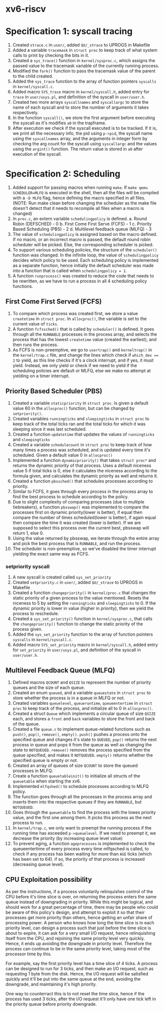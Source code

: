 # xv6-riscv

# Specification 1: syscall tracing
1. Created `strace.c` in `user/`, added `$U/_strace` to UPROGS in Makefile
2. Added a variable `tracemask` in `struct proc` to keep track of what system calls to print by checking the bits in it.
3. Created a `sys_trace()` function in `kernel/sysproc.c`, which assigns the passed value to the tracemask variable of the currently running process.
4. Modified the `fork()` function to pass the tracemask value of the parent to the child created.
5. Added the `sys_trace` function to the array of function pointers `syscalls` in `kernel/syscall.c`.
6. Added macro `SYS_trace` macro in `kernel/syscall.h`, added entry for `trace` in `user/usys.pl`, and definition of the syscall in `user/user.h`.
6. Created two more arrays `syscallnames` and `syscallargc` to store the name of each syscall and to store the number of arguments it takes respectively.
7. In the function `syscall()`, we store the first argument before executing the syscall as it's modifies `a0` in the trapframe.
8. After execution we check if the syscall executed is to be tracked. If it is, we print all the necessary info, the pid using `p->pid`, the syscall name using the `syscallnames` array, and the arguments in integer form by checking the arg count for the syscall using `syscallargc` and the values using the `argint()` function. The return value is stored in `a0` after execution of the syscall.

# Specification 2: Scheduling
1. Added support for passing macros when running `make`. If `make qemu SCHEDULER=MLFQ` is executed in the shell, then all the files will be compiled with a `-D MLFQ` flag, hence defining the macro specified in all files. (NOTE: Run make clean before changing the scheduler as the make file doesn't detect that it needs to recompile all files when a macro is changed)
2. In `proc.c`, an extern variable `schedulingpolicy` is defined. 
    a. Round Robin (DEFSCHED) - 0
    b. First Come First Serve (FCFS) - 1
    c. Priority Based Scheduling (PBS) - 2
    d. Multilevel feedback queue (MLFQ) - 3
3. The value of `schedulingpolicy` is assigned based on the macro defined. If no macro, or an incorrect macro is passed, the default round robin scheduler will be picked. Else, the corresponding scheduler is picked.
4. To support various scheduling policies, the structure of the `scheduler()` function was changed. In the infinite loop, the value of `schedulingpolicy` decides which policy to be used. Each scheduling policy is implemented as a separate function, hence initially the default scheduler was made into a function that is called when `schedulingpolicy = 1`.
5. A function `runprocess()` was created to reduce the code that needs to be rewritten, as we have to run a process in all 4 scheduling policy functions.
## First Come First Served (FCFS)
1. To compare which process was created first, we store a value `createtime` in `struct proc`. In `allocproc()`, the variable is set to the current value of `ticks`.
2. A function `fcfssched()` that is called by `scheduler()` is defined. It goes through all the `RUNNABLE` processes in the process array, and selects the process that has the lowest `createtime` value (created the earliest), and then runs the process.
3. As FCFS is non-preemptive, we go to `usertrap()` and `kerneltrap()` in the `kernel/trap.c` file, and change the lines which check if `which_dev == 2` to yield, as this line checks if it's a clock interrupt, and if yes, it must yield. Instead, we only yield or check if we need to yield if the scheduling policies are default or MLFQ, else we make no attempt at yielding on a timer interrupt. 

## Priority Based Scheduler (PBS)
1. Created a variable `staticpriority` in `struct proc`. Is given a default value 60 in the `allocproc()` function, but can be changed by `setpriority()`.
2. Created variables `runningticks` and `sleepingticks` in `struct proc` to keep track of the total ticks ran and the total ticks for which it was sleeping since it was last scheduled.
3. Created a function `updatetime` that updates the values of `runningticks` and `sleepingticks`
4. Created a variable `schedulecount` in `struct proc` to keep track of how many times a process was scheduled, and is updated every time it's scheduled. Given a default value 0 in `allocproc()`
5. Implemented a function `dynamicpriority()` that takes `struct proc*` and returns the dynamic priority of that process. Uses a default niceness value 5 if total ticks is 0, else it calculates the niceness according to the formula given, and calculates the dynamic priority as well and returns it.
6. Created a function `pbssched()` that schedules processes according to priority.
7. Similar to FCFS, it goes through every process in the process array to find the best process to schedule according to the policy.
8. Due to slight complexity of comparing processes (due to multiple tiebreakers), a function `pbsswap()` was implemented to compare the processes first on dynamic priority(lower is better), if equal then compare the number of times scheduled(lower is better), if again equal then compare the time it was created (lower is better). If we are supposed to select this process over the current best, pbsswap will return 1, else 0.
9. Using the value returned by pbsswap, we iterate through the entire array and pick the best process that is `RUNNABLE`, and run the process.
10. The scheduler is non-preemptive, so we've disabled the timer interrupt yielding the exact same way as FCFS.
### setpriority syscall
1. A new syscall is created called `sys_set_priority`
2. Created `setpriority.c` in `user/`, added `$U/_strace` to UPROGS in Makefile
3. Created a function `changepriority()` in `kernel/proc.c` that changes the static priority of a given process to the value mentioned. Resets the niceness to 5 by setting the `runningticks` and `sleepingticks` to 0. If the dynamic priority is lower in value (higher in priority), then we yield the process to reschedule.
4. Created a `sys_set_priority()` function in `kernel/sysproc.c`, that calls the `changepriority()` function to change the static priority of the process given.
5. Added the `sys_set_priority` function to the array of function pointers `syscalls` in `kernel/syscall.c`.
6. Added macro `SYS_set_priority` macro in `kernel/syscall.h`, added entry for `set_priority` in `user/usys.pl`, and definition of the syscall in `user/user.h`.

## Multilevel Feedback Queue (MLFQ)
1. Defined macros `QCOUNT` and `QSIZE` to represent the number of priority queues and the size of each queue.
2. Created an enum `queued`, and a variable `queuestate` in `struct proc` to store whether the process is in a queue in MLFQ or not.
3. Created variables `queuelevel`, `queueruntime`, `queueentertime` in `struct proc` to keep track of the process, and initialize all to 0 in `allocproc()`.
4. Created a struct `Queue` which implements a circular queue of size `QSIZE` each, and stores a `front` and `back` variables to store the front and back of the queue.
5. Created a file `queue.c` to implement queue-related functions such as `push()`, `pop()`, `remove()`, `empty()`. `push()` pushes a process onto the specified queue and changes it's state to `QUEUED`, `pop()` returns the next process in queue and pops it from the queue as well as changing the state to `NOTQUEUED`. `remove()` removes the process specified from the queue specified, and makes it `NOTQUEUED`. `empty()` returns whether the specified queue is empty or not.
6. Created an array of queues of size `QCOUNT` to store the queued processes in MLFQ.
7. Create a function `queuetableinit()` to initialize all structs of the `queuetable` when starting the xv6.
8. Implemented `mlfqshed()` to schedule processes according to MLFQ policy.
9. The function goes through all the processes in the process array and inserts them into the respective queues if they are `RUNNABLE`, but `NOTQUEUED`.
10. Goes through the `queuetable` to find the process with the lowes priority value, and the first one among them. It picks this process as the next process to run. 
11. In `kernel/trap.c`, we only want to preempt the running process if the running time has exceeded `p->queuelevel`. If we need to preempt it, we decrease the priority (by increasing queue level value)
12. To prevent aging, a function `ageprocesses` is implemented to check the queueentertime of every process every time mlfqsched is called, to check if any process has been waiting for more than `AGE` ticks (which has been set to 64). if so, the priority of that process is increased (decreasing queue level).


## CPU Exploitation possibility
As per the instructions, if a process voluntarily relinquishes control of the CPU before it's time slice is over, on returning the process enters the same queue instead of downgrading in priority.
While this might be logical, and should work for a great percentage of time, there may be people who could be aware of this policy's design, and attempt to exploit it so that their processes get more priority than others, hence getting an unfair share of processing power.
A person who knows how long the time slice is in each priority level, can design a process such that just before the time slice is about to expire, it can ask for a very small I/O request, hence relinquishing itself from the CPU, and rejoining the same priority level very quickly. Hence, it ends up avoiding the downgrade in priority level. Therefore the process can continue to be in the same priority level, taking most of the processor time by this.

For example, say the first priority level has a time slice of 4 ticks. A process can be designed to run for 3 ticks, and then make an I/O request, such as requesting 1 byte from the disk. Hence, the I/O request will be satisfied quickly and it'll be put into the same queue at the end, avoiding the downgrade, and maintaining it's high priority.

One way to counterract this is to not reset the time slice, hence if the process has used 3 ticks, after the I/O request it'll only have one tick left in the priority queue before priority downgrade.
